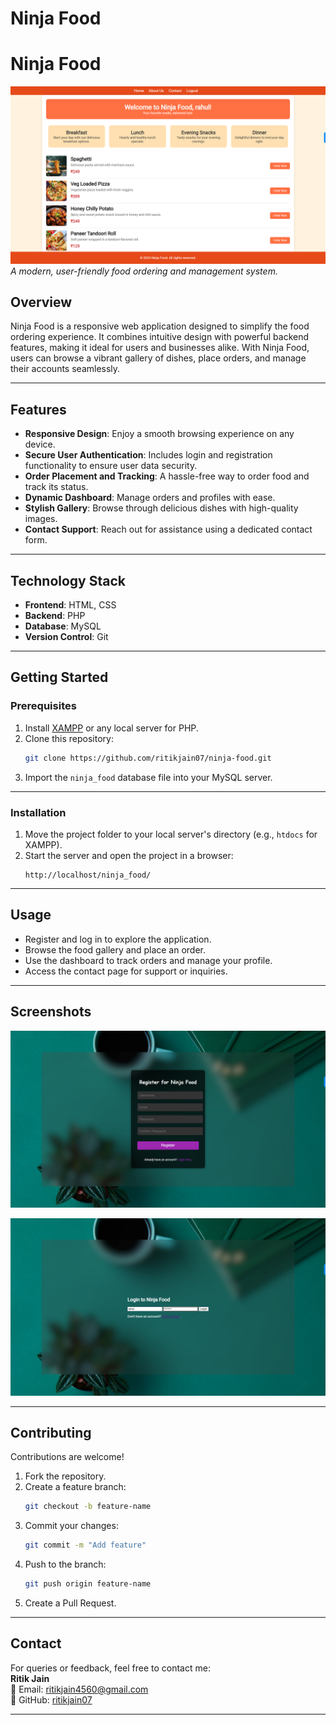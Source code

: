 # **Ninja Food**  

# Ninja Food

![Ninja Food Banner](images/Screenshot%20(629).png)
*A modern, user-friendly food ordering and management system.*  

## **Overview**  
Ninja Food is a responsive web application designed to simplify the food ordering experience. It combines intuitive design with powerful backend features, making it ideal for users and businesses alike. With Ninja Food, users can browse a vibrant gallery of dishes, place orders, and manage their accounts seamlessly.  

---

## **Features**  
- **Responsive Design**: Enjoy a smooth browsing experience on any device.  
- **Secure User Authentication**: Includes login and registration functionality to ensure user data security.  
- **Order Placement and Tracking**: A hassle-free way to order food and track its status.  
- **Dynamic Dashboard**: Manage orders and profiles with ease.  
- **Stylish Gallery**: Browse through delicious dishes with high-quality images.  
- **Contact Support**: Reach out for assistance using a dedicated contact form.  

---

## **Technology Stack**  
- **Frontend**: HTML, CSS  
- **Backend**: PHP  
- **Database**: MySQL  
- **Version Control**: Git  

---

## **Getting Started**  

### Prerequisites  
1. Install [XAMPP](https://www.apachefriends.org/) or any local server for PHP.  
2. Clone this repository:  
   ```bash  
   git clone https://github.com/ritikjain07/ninja-food.git  
   ```  
3. Import the `ninja_food` database file into your MySQL server.  

---

### Installation  
1. Move the project folder to your local server's directory (e.g., `htdocs` for XAMPP).  
2. Start the server and open the project in a browser:  
   ```url  
   http://localhost/ninja_food/  
   ```  

---

## **Usage**  
- Register and log in to explore the application.  
- Browse the food gallery and place an order.  
- Use the dashboard to track orders and manage your profile.  
- Access the contact page for support or inquiries.  

---

## **Screenshots**  

![Ninja Food SignUp](images/Screenshot%20(631).png) 


![Ninja Food Login](images/Screenshot%20(632).png)


---

## **Contributing**  
Contributions are welcome!  
1. Fork the repository.  
2. Create a feature branch:  
   ```bash  
   git checkout -b feature-name  
   ```  
3. Commit your changes:  
   ```bash  
   git commit -m "Add feature"  
   ```  
4. Push to the branch:  
   ```bash  
   git push origin feature-name  
   ```  
5. Create a Pull Request.  

---

## **Contact**  
For queries or feedback, feel free to contact me:  
**Ritik Jain**  
📧 Email: [ritikjain4560@gmail.com](mailto:ritikjain4560@gmail.com)  
📍 GitHub: [ritikjain07](https://github.com/ritikjain07)  

---
